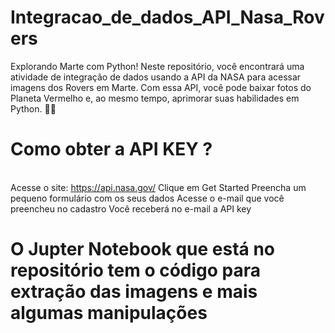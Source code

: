 # Integracao_de_dados_API_Nasa_Rovers
Explorando Marte com Python! Neste repositório, você encontrará uma atividade de integração de dados usando a API da NASA para acessar imagens dos Rovers em Marte. Com essa API, você pode baixar fotos do Planeta Vermelho e, ao mesmo tempo, aprimorar suas habilidades em Python. 🚀📸

# Como obter a API KEY ?
<br>Acesse o site: https://api.nasa.gov/
Clique em Get Started
Preencha um pequeno formulário com os seus dados
Acesse o e-mail que você preencheu no cadastro
Você receberá no e-mail a API key

# O Jupter Notebook que está no repositório tem o código para extração das imagens e mais algumas manipulações  
